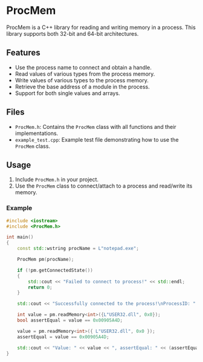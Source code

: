 # ProcMem

ProcMem is a C++ library for reading and writing memory in a process. This library supports both 32-bit and 64-bit architectures.

## Features
- Use the process name to connect and obtain a handle.
- Read values of various types from the process memory.
- Write values of various types to the process memory.
- Retrieve the base address of a module in the process.
- Support for both single values and arrays.

## Files

- `ProcMem.h`: Contains the `ProcMem` class with all functions and their implementations.
- `example_test.cpp`: Example test file demonstrating how to use the `ProcMem` class.

## Usage

1. Include `ProcMem.h` in your project.
2. Use the `ProcMem` class to connect/attach to a process and read/write its memory.

### Example

```cpp
#include <iostream>
#include <ProcMem.h>

int main()
{
	const std::wstring procName = L"notepad.exe";

	ProcMem pm(procName);

	if (!pm.getConnectedState())
	{
		std::cout << "Failed to connect to process!" << std::endl;
		return 0;
	}

	std::cout << "Successfully connected to the process!\nProcessID: " << std::hex << pm.getProcessID() << std::endl;

	int value = pm.readMemory<int>({L"USER32.dll", 0x0});
	bool assertEqual = value == 0x00905A4D;

	value = pm.readMemory<int>({ L"USER32.dll", 0x0 });
	assertEqual = value == 0x00905A4D;

	std::cout << "Value: " << value << ", assertEqual: " << (assertEqual ? "true" : "false") << std::endl;
}
